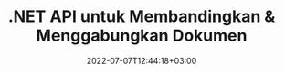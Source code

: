 ---
############################# Static ############################
layout: "product"
date: 2022-07-07T12:44:18+03:00
draft: false

product: "Comparison"
product_tag: "comparison"
platform: ".NET"
platform_tag: "net"

############################# Head ############################
head_title: "C# .NET Document Comparison API | Bandingkan & Gabungkan PDF Word Excel Web & Teks"
head_description: "C# .NET Document Comparison API. Bandingkan & gabungkan PDF Word DOC DOCX, Excel Spreadsheet, PPT, PPTX, HTML, EMLX MSG, VSDX, DXF DWG & format file gambar."

############################# Header ############################
title: ".NET API untuk Membandingkan & Menggabungkan Dokumen"
description: "Kembangkan Aplikasi .NET menggunakan API Perbandingan Dokumen untuk Membandingkan & Memeriksa Perbedaan Konten & Gaya Di Antara Dokumen Format Yang Sama."
button:
    enable: true
    icon: "fas fa-arrow-down"
    label: "Unduh Uji Coba Gratis"
    link: "https://downloads.groupdocs.com/comparison/net"

############################# SubMenu ############################
submenu:
    enable: true
    
    left:
        img_alt: "GroupDocs.Comparison for .NET"
        image: "https://www.groupdocs.cloud/templates/groupdocs/images/product-logos/groupdocs-comparison-net.png"
        product: "GroupDocs.Comparison"
        platform: ".NET"

    middle:
        button:
            - link: "#overview"
              text: "Ringkasan"

            - link: "#features"
              text: "Fitur"

            - link: "#support"
              text: "Mendukung"

            - link: "https://products.groupdocs.app/comparison"
              text: "Demo Langsung"

            - link: "https://purchase.groupdocs.com/pricing/comparison/net"
              text: "Harga"

    right:
        link_download: "https://downloads.groupdocs.com/comparison"
        link_learn: "https://docs.groupdocs.com/comparison/net/"
        link_buy: "https://purchase.groupdocs.com"

############################# Overview ############################
overview:
    enable: true
    example_image: "/border/Comparison-example.jpg"
    content: |
      GroupDocs.Comparison untuk .NET API adalah solusi cepat dan andal untuk membangun aplikasi pemeriksa perbedaan di antara dokumen dengan format yang sama di C#, ASP.NET atau teknologi terkait .NET lainnya. Pustaka perbandingan .NET mendukung pemeriksaan perbedaan di keduanya, konten serta gaya teks dari format gambar dan dokumen populer seperti PDF, HTML, email Outlook, dokumen Microsoft Office Word, spreadsheet Excel, presentasi PowerPoint, OneNote, diagram Visio, teks dan gambar. Perbandingan dapat dilakukan untuk mendeteksi perubahan konten untuk kata, paragraf, dan karakter sambil memberikan dokumen perbandingan yang mencantumkan ringkasan perbedaan. GroupDocs.Comparison untuk .NET API dapat dengan mudah mengekstrak informasi dasar dari dokumen sumber. Itu juga dapat mengambil, membandingkan, dan menyimpan sederhana, mengaktifkan kata sandi, serta dokumen terenkripsi melalui file atau aliran.  
        
      GroupDocs.Comparison untuk .NET dapat digunakan untuk mengembangkan aplikasi di lingkungan pengembangan apa pun yang menargetkan platform .NET. Ini kompatibel dengan semua bahasa berbasis .NET dan mendukung sistem operasi populer (Windows, Linux, MacOS) di mana kerangka kerja Mono atau .NET (termasuk .NET Core) dapat diinstal.
    examples:
      enable: true
      
      
    tabs:
      enable: true
      
      ## TAB ONE ##
      tab_one:
        description: |
          Berikut ini adalah ikhtisar GroupDocs.Comparison untuk .NET:
      
        right:
          enable: true
          icon: "fab fa-html5"
          title: "Ringkasan"
          content: |
            * Perbandingan Dokumen
            * Perbandingan File HTML
            * Perbandingan PDF
            * Perbandingan Diagram
            * Bandingkan Konten File
            * Bandingkan Gaya Teks
      
      ## TAB TWO ##
      tab_two:
        description: |
          GroupDocs.Comparison untuk .NET mendukung semua [format file dokumen](https://docs.groupdocs.com/comparison/net/supported-document-formats/) yang populer termasuk: Microsoft Office, PDF, gambar, dan banyak lainnya.
        left:
          enable: true
          table:
            # table loop
            - title: "Microsoft Office"
              content: |
                * **Word:** [DOC](https://products.groupdocs.com/comparison/net/doc/), [DOCX](https://products.groupdocs.com/comparison/net/docx/), [DOCM](https://products.groupdocs.com/comparison/net/docm/), [DOT](https://products.groupdocs.com/comparison/net/dot/), [DOTX](https://products.groupdocs.com/comparison/net/dotx/), [DOTM](https://products.groupdocs.com/comparison/net/dotm/), [RTF](https://products.groupdocs.com/comparison/net/rtf/), [TXT](https://products.groupdocs.com/comparison/net/txt/)
                * **Excel:** [XLS](https://products.groupdocs.com/comparison/net/xls/), [XLSX](https://products.groupdocs.com/comparison/net/xlsx/), [XLSM](https://products.groupdocs.com/comparison/net/xlsm/), [XLSB](https://products.groupdocs.com/comparison/net/xlsb/), [XLTM](https://products.groupdocs.com/comparison/net/xltm/), [XLT](https://products.groupdocs.com/comparison/net/xlt/), [XLTM](https://products.groupdocs.com/comparison/net/xltm/), [XLTX](https://products.groupdocs.com/comparison/net/xltx/), [XLAM](https://products.groupdocs.com/comparison/net/xlam/), [SXC](https://products.groupdocs.com/comparison/net/sxc/), [SpreadsheetML](https://products.groupdocs.com/comparison/net/xml/)
                * **PowerPoint:** [PPT](https://products.groupdocs.com/comparison/net/ppt/), [PPTX](https://products.groupdocs.com/comparison/net/pptx/), [PPS](https://products.groupdocs.com/comparison/net/pps/), [PPSX](https://products.groupdocs.com/comparison/net/ppsx/), [PPSM](https://products.groupdocs.com/comparison/net/ppsm/), [POT](https://products.groupdocs.com/comparison/net/pot/), [POTM](https://products.groupdocs.com/comparison/net/potm/), [POTX](https://products.groupdocs.com/comparison/net/potx/), [PPTM](https://products.groupdocs.com/comparison/net/pptm/)
                * **Visio:** [VSD](https://products.groupdocs.com/comparison/net/vsd/), [VDX](https://products.groupdocs.com/comparison/net/vdx/), [VSS](https://products.groupdocs.com/comparison/net/vss/), [VSSX](https://products.groupdocs.com/comparison/net/vssx/), [VSX](https://products.groupdocs.com/comparison/net/vsx/), [VST](https://products.groupdocs.com/comparison/net/vst/), [VSTX](https://products.groupdocs.com/comparison/net/vstx/), [VTX](https://products.groupdocs.com/comparison/net/vtx/), [VSDX](https://products.groupdocs.com/comparison/net/vsdx/), [VDW](https://products.groupdocs.com/comparison/net/vdw/), [VSTM](https://products.groupdocs.com/comparison/net/vstm/), [VSSM](https://products.groupdocs.com/comparison/net/vssm/), [VSDM](https://products.groupdocs.com/comparison/net/vsdm/)
                * **Outlook:** [MSG](https://products.groupdocs.com/comparison/net/msg/), [EML](https://products.groupdocs.com/comparison/net/eml/), [EMLX](https://products.groupdocs.com/comparison/net/emlx/), [PST](https://products.groupdocs.com/comparison/net/pst/), [OST](https://products.groupdocs.com/comparison/net/ost/)
                * **OneNote:** [ONE](https://products.groupdocs.com/comparison/net/one/)

        right:
          enable: true
          table:
            # table loop
            - title: "Format lainnya"
              content: |
                * **Bahasa Pemrograman**: CS, Java, CPP, JS, PY, RB, PL, ASM, GROOVY, JSON, ActionScript, PHP, SQL, LOG, DIFF, LESS, SCALA
                * **OpenDocument**: ODT, OTT, ODS, ODP, OTP
                * **Portabel**: PDF, MOBI
                * **AutoCAD**: DXF, DWG
                * **Email**: EML, EMLX, MSG
                * **Gambar**: JPEG, BMP, PNG, GIF, DCM, DICOM, DjVu
                * **Web**: HTML, HTML, MHTML
                * **Teks**: TXT

      ## TAB THREE ##
      tab_three:
        description: |
          GroupDocs.Comparison untuk .NET mendukung Sistem Operasi, Kerangka & Manajer Paket berikut:
      
        left:
          enable: true
          table:
            - icon: "fab fa-windows"
              title: "Sistem operasi"
              content: |
                * Desktop Windows
                * Windows Server
                * Windows Azure
                * Linux
                * MacOS

            - icon: "fas fa-code"
              title: "Kerangka yang Didukung"
              content: |
                * .NET Framework 2.0 atau lebih tinggi
                * Kerangka Mono 1.2 atau lebih tinggi
                * .NET Standar 2.0
                * .NET Core 2.0

        right:
          enable: true
          table:
            - icon: "fas fa-box"
              title: "Manajer Paket"
              content: |
                * NuGet

            - icon: "fas fa-tools"
              title: "Lingkungan Pengembangan"
              content: |
                * Microsoft Visual Studio
                * Xamarin.Android
                * Xamarin.IOS
                * Xamarin.Mac
                * MonoDevelop

############################# Features ############################
features:
    enable: true
    title: "GroupDocs.Perbandingan untuk Fitur .NET"

    feature:
      - icon: "fas fa-copy"
        content: "Identifikasi Perbedaan Konten dan Gaya Font"

      - icon: "fas fa-eye"
        content: "Simpan Laporan Ringkas dari Semua Perbedaan yang Ditemukan setelah Perbandingan File"

      - icon: "fas fa-bolt"
        content: "Terapkan atau Tolak Perubahan setelah Menganalisis Perbedaan dan Mengekspor File yang Dihasilkan"
      
      - icon: "fas fa-file-powerpoint"
        content: "Dukungan untuk Fungsi Lacak Perubahan Microsoft Word saat Membandingkan File Word"

      - icon: "fas fa-code"
        content: "Uniknya Temukan Perubahan yang Datang dari Setiap Dokumen yang Dibandingkan"

      - icon: "fas fa-cloud"
        content: "Baca dan Kirim Dokumen melalui Streams"

      - icon: "fas fa-remove-format"
        content: "Lisensi Terukur – Penagihan Menurut Penggunaan API"

      - icon: "fas fa-comment-slash"
        content: "Bandingkan Beberapa Dokumen Sumber dengan Dokumen Target Tunggal"

      - icon: "fas fa-location-arrow"
        content: "Bandingkan Halaman Tertentu dari File Word satu sama lain – Terima atau tolak semua perubahan dalam satu Dokumen Word"

      - icon: "fas fa-border-all"
        content: "Gabungkan hingga 3 Dokumen Word dan Bandingkan Rumus yang digunakan dalam File Word"

      - icon: "fas fa-wrench"
        content: "Dapatkan Informasi tentang Dokumen dari filePath"

      - icon: "fas fa-columns"
        content: "Simpan Hasil Perbandingan HTML sebagai Gambar"

      - icon: "fas fa-file-word"
        content: "Opsi untuk Menampilkan atau Menyembunyikan Konten yang Dihapus"

      - icon: "fas fa-envelope"
        content: "Opsi untuk Mengaktifkan atau Menonaktifkan Perbandingan Gaya Dokumen"

      - icon: "fas fa-print"
        content: "Tentukan String untuk Ditandai Disisipkan, Dihapus & Gaya Ubah Item dalam Dokumen Perbandingan"

      - icon: "fas fa-file-archive"
        content: "Tentukan Pemisah Kata & Warna Font untuk Menyesuaikan Gaya Teks yang Dibandingkan"

      - icon: "fas fa-lock"
        content: "Hitung Koordinat Perubahan yang Benar di PDF, Word, PowerPoint Slides & Diagram"

      - icon: "fas fa-file-code"
        content: "Bandingkan File yang Dilindungi Kata Sandi"
      
      - icon: "fas fa-fill-drip"
        content: "Bandingkan Judul Bagan di Spreadsheet - Hasilkan Bagan di File Sel yang dihasilkan"

      - icon: "fas fa-file-excel"
        content: "Ukuran otomatis bentuk otomatis dalam file dokumen Sel yang dihasilkan"

      - icon: "fas fa-heading"
        content: "Akses Halaman Ringkasan Terperinci untuk Mendeteksi Perubahan Antara File Dokumen Sumber & Target"

      - icon: "fas fa-project-diagram"
        content: "Bandingkan File Bahasa Pemrograman & Scripting Paling Populer"

      - icon: "fas fa-cube"
        content: "Bandingkan Beberapa (lebih dari dua) PDF, Word, Excel, Diagram, Email, Teks & Dokumen OneNote"

      - icon: "fab fa-uncharted"
        content: "Bandingkan Header & Footer dari Format File yang Didukung"

      - icon: "fab fa-uncharted"
        content: "Bandingkan Bookmark, Variabel & Properti Kustom dari Format Dokumen Word"

    more_feature:
      - title: "Bandingkan Dokumen dengan mudah menggunakan .NET API"
        content: |
          GroupDocs.Comparison untuk .NET API memberi Anda cara yang mudah dan efisien untuk membandingkan file Anda. Berikut adalah contoh yang menunjukkan, bagaimana membandingkan dua dokumen DOCX menggunakan C#:  

          ```cs
          //Sumber dan file target untuk dibandingkan
          string source = @"source.docx";
          string target = @"target.docx";
          Comparer comparer = new Comparer();
          //Bandingkan dua dokumen
          ICompareResult result = comparer.Compare(source, target, new ComparisonSettings());
          ```
      - title: "Pilih Tingkat Detail untuk Perbandingan"
        content: "Dengan GroupDocs.Comparison untuk .NET Anda dapat menentukan sejauh mana Anda ingin dokumen dibandingkan. Anda dapat memilih di antara, rendah (bandingkan teks kata demi kata dengan akurasi untuk pencitraan grid = 50), tengah (bandingkan teks karakter dengan karakter dengan akurasi untuk imaging grid = 100) atau tinggi (bandingkan teks karakter dengan karakter dengan akurasi untuk imaging grid = 150)."

      - title: "Dukungan untuk Perbandingan Gaya Teks"
        content: |
          GroupDocs.Comparison untuk .NET menawarkan fitur untuk membandingkan gaya teks.  

          Sementara kata dan karakter dokumen dibandingkan, nama font, ukuran font, warna font, gaya font (Bold, Italic, Underline, Small Caps, Hyperlink) dan warna garis bawah (jika ada) dapat dibandingkan untuk menemukan perbedaan.  

          Saat membandingkan paragraf, Anda dapat membandingkan gaya seperti, perataan paragraf, indentasi (indentasi kiri, indentasi kanan), spasi paragraf (spasi setelah, spasi sebelum), indentasi baris pertama, dan spasi baris.  

          GroupDocs.Comparison untuk .NET juga mendukung membandingkan bagian lain dari halaman, jika berlaku, seperti jarak footer, tinggi & orientasi halaman, margin (kiri, kanan, atas, dan bawah), lebar garis batas, dan warna batas.  

############################# Support ############################
support:
    enable: true

############################# Solutions ############################
solutions:
    enable: true
    title: "GroupDocs.Comparison menawarkan API tampilan dokumen untuk lingkungan pengembangan populer lainnya"

    solution:
        - img_alt: "GroupDocs.Comparison for Java"
          image: "https://www.groupdocs.cloud/templates/groupdocs/images/product-logos/groupdocs-comparison-java.png"
          product: "GroupDocs.Comparison"
          platform: "Java"
          link: "/comparison/java/"

############################# Back to top ###############################
back_to_top:
  enable: true
---